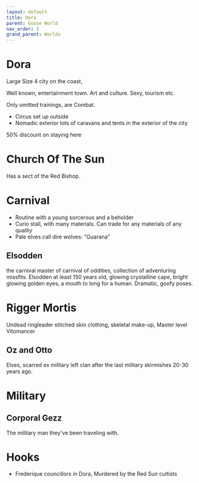 ```yaml
---
layout: default
title: Dora
parent: Goose World
nav_order: 3
grand_parent: Worlds
---
```

# Dora

Large Size 4 city on the coast,

Well known, entertainment town. Art and culture. Sexy, tourism etc.

Only omitted trainings, are Combat.

* Circus set up outside
* Nomadic exterior lots of caravans and tents in the exterior of the city

50% discount on staying here


# Church Of The Sun
Has a sect of the Red Bishop.

# Carnival
* Routine with a young sorcerous and a beholder 
* Curio stall, with many materials. Can trade for any materials of any quality
* Pale elves call dire wolves: "Guarana"


## Elsodden
the carnival master of carnival of oddities, collection of adventuring missfits. Elsodden at least 150 years old, glowing crystalline cape, bright glowing golden eyes, a mouth to long for a human. Dramatic, goofy poses.

# Rigger Mortis
Undead ringleader stitched skin clothing, skeletal make-up, Master level Vitomancer

## Oz and Otto
Elves, scarred ex military left clan after the last military skirmishes 20-30 years ago.

# Military
## Corporal Gezz
The military man they've been traveling with.

# Hooks
* Frederique councillors in Dora, Murdered by the Red Sun cultists